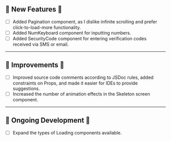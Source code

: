 ## 💪 New Features 💪

- [ ] Added Pagination component, as I dislike infinite scrolling and prefer click-to-load-more functionality.
- [ ] Added NumKeyboard component for inputting numbers.
- [ ] Added SecurityCode component for entering verification codes received via SMS or email.

---

## 👏 Improvements 👏

- [ ] Improved source code comments according to JSDoc rules, added constraints on Props, and made it easier for IDEs to provide suggestions.
- [ ] Increased the number of animation effects in the Skeleton screen component.

---

## 💪 Ongoing Development 💪

- [ ] Expand the types of Loading components available.